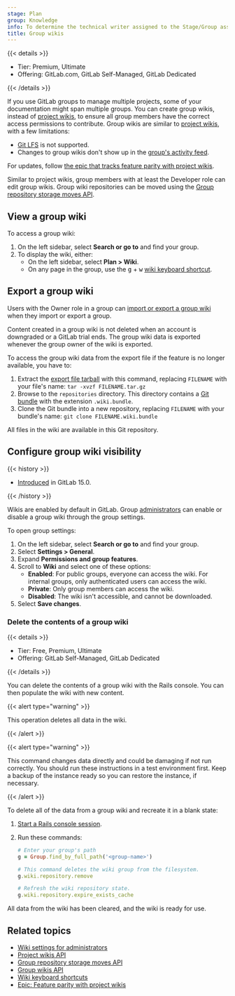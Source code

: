 ```yaml
---
stage: Plan
group: Knowledge
info: To determine the technical writer assigned to the Stage/Group associated with this page, see https://handbook.gitlab.com/handbook/product/ux/technical-writing/#assignments
title: Group wikis
---
```


{{< details >}}

- Tier: Premium, Ultimate
- Offering: GitLab.com, GitLab Self-Managed, GitLab Dedicated

{{< /details >}}

If you use GitLab groups to manage multiple projects, some of your documentation
might span multiple groups. You can create group wikis, instead of [project wikis](_index.md),
to ensure all group members have the correct access permissions to contribute.
Group wikis are similar to [project wikis](_index.md), with a few limitations:

- [Git LFS](../../../topics/git/lfs/_index.md) is not supported.
- Changes to group wikis don't show up in the [group's activity feed](../../group/manage.md#group-activity-analytics).

For updates, follow [the epic that tracks feature parity with project wikis](https://gitlab.com/groups/gitlab-org/-/epics/2782).

Similar to project wikis, group members with at least the Developer role
can edit group wikis. Group wiki repositories can be moved using the
[Group repository storage moves API](../../../api/group_repository_storage_moves.md).

## View a group wiki

To access a group wiki:

1. On the left sidebar, select **Search or go to** and find your group.
1. To display the wiki, either:
   - On the left sidebar, select **Plan > Wiki**.
   - On any page in the group, use the <kbd>g</kbd> + <kbd>w</kbd>
     [wiki keyboard shortcut](../../shortcuts.md).

## Export a group wiki

Users with the Owner role in a group can
[import or export a group wiki](../settings/import_export.md#migrate-groups-by-uploading-an-export-file-deprecated) when they
import or export a group.

Content created in a group wiki is not deleted when an account is downgraded or a
GitLab trial ends. The group wiki data is exported whenever the group owner of
the wiki is exported.

To access the group wiki data from the export file if the feature is no longer
available, you have to:

1. Extract the [export file tarball](../settings/import_export.md#migrate-groups-by-uploading-an-export-file-deprecated)
   with this command, replacing `FILENAME` with your file's name:
   `tar -xvzf FILENAME.tar.gz`
1. Browse to the `repositories` directory. This directory contains a
   [Git bundle](https://git-scm.com/docs/git-bundle) with the extension `.wiki.bundle`.
1. Clone the Git bundle into a new repository, replacing `FILENAME` with
   your bundle's name: `git clone FILENAME.wiki.bundle`

All files in the wiki are available in this Git repository.

## Configure group wiki visibility

{{< history >}}

- [Introduced](https://gitlab.com/gitlab-org/gitlab/-/issues/208412) in GitLab 15.0.

{{< /history >}}

Wikis are enabled by default in GitLab. Group [administrators](../../permissions.md)
can enable or disable a group wiki through the group settings.

To open group settings:

1. On the left sidebar, select **Search or go to** and find your group.
1. Select **Settings > General**.
1. Expand **Permissions and group features**.
1. Scroll to **Wiki** and select one of these options:
   - **Enabled**: For public groups, everyone can access the wiki. For internal groups, only authenticated users can access the wiki.
   - **Private**: Only group members can access the wiki.
   - **Disabled**: The wiki isn't accessible, and cannot be downloaded.
1. Select **Save changes**.

### Delete the contents of a group wiki

{{< details >}}

- Tier: Free, Premium, Ultimate
- Offering: GitLab Self-Managed, GitLab Dedicated

{{< /details >}}

You can delete the contents of a group wiki with the Rails console. You can then populate the wiki with new content.

{{< alert type="warning" >}}

This operation deletes all data in the wiki.

{{< /alert >}}

{{< alert type="warning" >}}

This command changes data directly and could be damaging if not run correctly.
You should run these instructions in a test environment first. Keep a backup of the
instance ready so you can restore the instance, if necessary.

{{< /alert >}}

To delete all of the data from a group wiki and recreate it in a blank state:

1. [Start a Rails console session](../../../administration/operations/rails_console.md#starting-a-rails-console-session).
1. Run these commands:

   ```ruby
   # Enter your group's path
   g = Group.find_by_full_path('<group-name>')

   # This command deletes the wiki group from the filesystem.
   g.wiki.repository.remove

   # Refresh the wiki repository state.
   g.wiki.repository.expire_exists_cache
   ```

All data from the wiki has been cleared, and the wiki is ready for use.

## Related topics

- [Wiki settings for administrators](../../../administration/wikis/_index.md)
- [Project wikis API](../../../api/wikis.md)
- [Group repository storage moves API](../../../api/group_repository_storage_moves.md)
- [Group wikis API](../../../api/group_wikis.md)
- [Wiki keyboard shortcuts](../../shortcuts.md#wiki-pages)
- [Epic: Feature parity with project wikis](https://gitlab.com/groups/gitlab-org/-/epics/2782)
